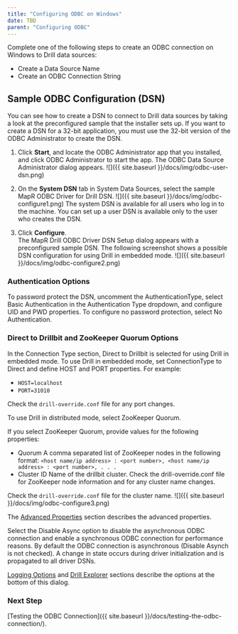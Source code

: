 ```yaml
---
title: "Configuring ODBC on Windows"
date: TBD 
parent: "Configuring ODBC"
---
```


Complete one of the following steps to create an ODBC connection on Windows to Drill data
sources:

  * Create a Data Source Name
  * Create an ODBC Connection String

## Sample ODBC Configuration (DSN)

You can see how to create a DSN to connect to Drill data sources by taking a look at the preconfigured sample that the installer sets up. If
you want to create a DSN for a 32-bit application, you must use the 32-bit
version of the ODBC Administrator to create the DSN.

1. Click **Start**, and locate the ODBC Administrator app that you installed, and click  ODBC Administrator to start the app.
   The ODBC Data Source Administrator dialog appears.
   ![]({{ site.baseurl }}/docs/img/odbc-user-dsn.png)

2. On the **System DSN** tab in System Data Sources, select the sample MapR ODBC Driver for Drill DSN.
   ![]({{ site.baseurl }}/docs/img/odbc-configure1.png)
   The system DSN is available for all users who log in to the machine. You can set up a user DSN is available only to the user who creates the DSN.  
3. Click **Configure**.  
   The MapR Drill ODBC Driver DSN Setup dialog appears with a preconfigured sample DSN. The following screenshot shows a possible DSN configuration for using Drill in embedded mode.
   ![]({{ site.baseurl }}/docs/img/odbc-configure2.png)
   
### Authentication Options
To password protect the DSN, uncomment the AuthenticationType, select Basic Authentication in the Authentication Type dropdown, and configure UID and PWD properties. To configure no password protection, select No Authentication.

### Direct to Drillbit and ZooKeeper Quorum Options
In the Connection Type section, Direct to Drillbit is selected for using Drill in embedded mode. To use Drill in embedded mode, set ConnectionType to Direct and define HOST and PORT properties. For example:

* `HOST=localhost`  
* `PORT=31010`

Check the `drill-override.conf` file for any port changes. 

To use Drill in distributed mode, select ZooKeeper Quorum. 

If you select ZooKeeper Quorum, provide values for the following properties:

* Quorum
  A comma separated list of ZooKeeper nodes in the following format:
  `<host name/ip address> : <port number>, <host name/ip address> : <port number>, . . .`
* Cluster ID
  Name of the drillbit cluster. Check the drill-override.conf file for ZooKeeper node information and for any cluster name changes.

 Check the `drill-override.conf` file for the cluster name.
![]({{ site.baseurl }}/docs/img/odbc-configure3.png)

The [Advanced Properties]({{site.baseurl}}/docs/odbc-configuration-reference/) section describes the advanced properties.

Select the Disable Async option to disable the asynchronous ODBC connection and enable a synchronous ODBC connection for performance reasons. By default the ODBC connection is asynchronous (Disable Asynch is not checked). A change in state occurs during driver initialization and is propagated to all driver DSNs.


[Logging Options]({{site.baseurl}}/docs/odbc-configuration-reference/#logging-options) and [Drill Explorer]({{site.baseurl}}/docs/drill-explorer-introduction/) sections describe the options at the bottom of this dialog.

### Next Step

[Testing the ODBC Connection]({{ site.baseurl }}/docs/testing-the-odbc-connection/).

